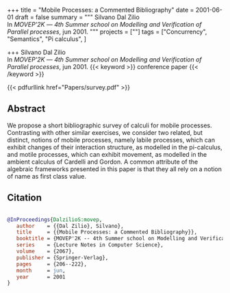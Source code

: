 +++
title = "Mobile Processes: a Commented Bibliography"
date = 2001-06-01
draft = false
summary = """
Silvano Dal Zilio <br />
In _MOVEP'2K_ — _4th Summer school on Modelling and Verification of Parallel processes_, jun 2001.
"""
projects = [""]
tags = ["Concurrency", "Semantics", "Pi calculus", ]

+++
Silvano Dal Zilio <br />
In _MOVEP'2K_ — _4th Summer school on Modelling and Verification of Parallel processes_, jun 2001.
{{< keyword >}} conference paper {{< /keyword >}}


{{< pdfurllink href="Papers/survey.pdf" >}}

## Abstract
We propose a short bibliographic survey of calculi for mobile processes. Contrasting with
        other similar exercises, we consider two related, but distinct, notions of mobile processes,
        namely labile processes, which can exhibit changes of their interaction structure, as
        modelled in the pi-calculus, and motile processes, which can exhibit movement, as modelled
        in the ambient calculus of Cardelli and Gordon. A common attribute of the algebraic
        frameworks presented in this paper is that they all rely on a notion of name as first class
        value.



## Citation

```bibtex

@InProceedings{DalzilioS:movep,
   author    = {{Dal Zilio}, Silvano},
   title     = {{Mobile Processes: a Commented Bibliography}},
   booktitle = {MOVEP'2K -- 4th Summer school on Modelling and Verification of Parallel processes},
   series    = {Lecture Notes in Computer Science},
   volume    = {2067},
   publisher = {Springer-Verlag},
   pages     = {206--222},
   month     = jun, 
   year      = 2001
}

````
